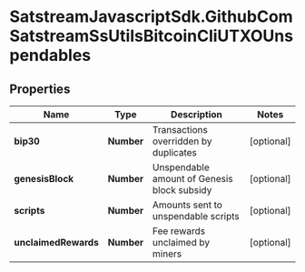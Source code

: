 # SatstreamJavascriptSdk.GithubComSatstreamSsUtilsBitcoinCliUTXOUnspendables

## Properties
Name | Type | Description | Notes
------------ | ------------- | ------------- | -------------
**bip30** | **Number** | Transactions overridden by duplicates | [optional] 
**genesisBlock** | **Number** | Unspendable amount of Genesis block subsidy | [optional] 
**scripts** | **Number** | Amounts sent to unspendable scripts | [optional] 
**unclaimedRewards** | **Number** | Fee rewards unclaimed by miners | [optional] 
